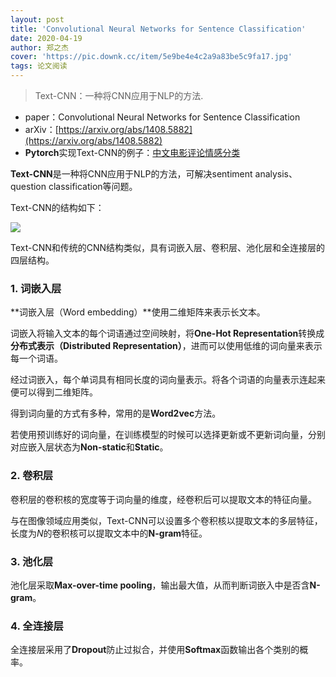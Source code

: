 ```yaml
---
layout: post
title: 'Convolutional Neural Networks for Sentence Classification'
date: 2020-04-19
author: 郑之杰
cover: 'https://pic.downk.cc/item/5e9be4e4c2a9a83be5c9fa17.jpg'
tags: 论文阅读
---
```


> Text-CNN：一种将CNN应用于NLP的方法.

- paper：Convolutional Neural Networks for Sentence Classification
- arXiv：[https://arxiv.org/abs/1408.5882](https://arxiv.org/abs/1408.5882)
- **Pytorch**实现Text-CNN的例子：[中文电影评论情感分类](https://github.com/0809zheng/Chinese-movie-comments-sentiment-analysis-pytorch)

**Text-CNN**是一种将CNN应用于NLP的方法，可解决sentiment analysis、question classification等问题。

Text-CNN的结构如下：

![](https://pic.downk.cc/item/5e9bc837c2a9a83be5a96d95.jpg)

Text-CNN和传统的CNN结构类似，具有词嵌入层、卷积层、池化层和全连接层的四层结构。

### 1. 词嵌入层
**词嵌入层（Word embedding）**使用二维矩阵来表示长文本。

词嵌入将输入文本的每个词语通过空间映射，将**One-Hot Representation**转换成**分布式表示（Distributed Representation）**，进而可以使用低维的词向量来表示每一个词语。

经过词嵌入，每个单词具有相同长度的词向量表示。将各个词语的向量表示连起来便可以得到二维矩阵。

得到词向量的方式有多种，常用的是**Word2vec**方法。

若使用预训练好的词向量，在训练模型的时候可以选择更新或不更新词向量，分别对应嵌入层状态为**Non-static**和**Static**。

### 2. 卷积层
卷积层的卷积核的宽度等于词向量的维度，经卷积后可以提取文本的特征向量。

与在图像领域应用类似，Text-CNN可以设置多个卷积核以提取文本的多层特征，长度为$N$的卷积核可以提取文本中的**N-gram**特征。

### 3. 池化层
池化层采取**Max-over-time pooling**，输出最大值，从而判断词嵌入中是否含**N-gram**。

### 4. 全连接层
全连接层采用了**Dropout**防止过拟合，并使用**Softmax**函数输出各个类别的概率。